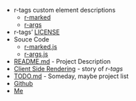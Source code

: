 
+ r-tags custom element descriptions
    - [r-marked](page.html?main=r-marked%2FREADME.md)
    - [r-args](page.html?main=r-args%2FREADME.md)
+ r-tags&rsquo; [LICENSE](page.html?main=LICENSE)
+ Souce Code
    - [r-marked.js](r-marked/r-marked.js)
    - [r-args.js](r-args/r-args.js)
+ [README.md](page.html?main=README.md) - Project Description
+ [Client Side Rendering](page.html?main=client-side-rendering.md) - story of *r-tags*
+ [TODO.md](page.html?main=TODO.md) - Someday, maybe project list
+ [Github](https://github.com/rsdoiel/r-tags)
+ [Me](http://rsdoiel.github.io)
